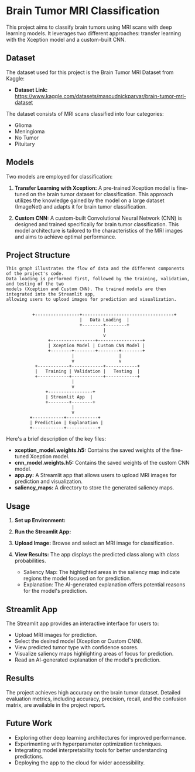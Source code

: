 # Brain Tumor MRI Classification

This project aims to classify brain tumors using MRI scans with deep learning models. It leverages two different approaches: transfer learning with the Xception model and a custom-built CNN.

## Dataset

The dataset used for this project is the Brain Tumor MRI Dataset from Kaggle:

* **Dataset Link:** https://www.kaggle.com/datasets/masoudnickparvar/brain-tumor-mri-dataset

The dataset consists of MRI scans classified into four categories:

* Glioma
* Meningioma
* No Tumor
* Pituitary

## Models

Two models are employed for classification:

1. **Transfer Learning with Xception:** A pre-trained Xception model is fine-tuned on the brain tumor dataset for classification. This approach utilizes the knowledge gained by the model on a large dataset (ImageNet) and adapts it for brain tumor classification.

2. **Custom CNN:** A custom-built Convolutional Neural Network (CNN) is designed and trained specifically for brain tumor classification. This model architecture is tailored to the characteristics of the MRI images and aims to achieve optimal performance.


## Project Structure

    This graph illustrates the flow of data and the different components of the project's code. 
    Data loading is performed first, followed by the training, validation, and testing of the two 
    models (Xception and Custom CNN). The trained models are then integrated into the Streamlit app,
    allowing users to upload images for prediction and visualization.
    

              +-----------------+-----------------------------------+
                                |   Data Loading  |
                                +--------+--------+
                                         |
                                         v
                    +-----------------+-----------------+
                    | Xception Model | Custom CNN Model |
                    +--------+--------+--------+--------+
                             |                 |
                             v                 v
               +------------+------------+------------+
               |   Training | Validation |   Testing  |
               +------------+------------+------------+
                             |
                             v
                   +-----------------+
                   | Streamlit App  |
                   +--------+--------+
                             |
                             v
             +------------+------------+
             | Prediction | Explanation |
             +------------+------------+



Here's a brief description of the key files:

* **xception_model.weights.h5:** Contains the saved weights of the fine-tuned Xception model.
* **cnn_model.weights.h5:** Contains the saved weights of the custom CNN model.
* **app.py:** A Streamlit app that allows users to upload MRI images for prediction and visualization.
* **saliency_maps:** A directory to store the generated saliency maps.

## Usage

1. **Set up Environment:**
2. **Run the Streamlit App:**
3. **Upload Image:** Browse and select an MRI image for classification.

4. **View Results:**  The app displays the predicted class along with class probabilities. 
   * Saliency Map: The highlighted areas in the saliency map indicate regions the model focused on for prediction.
   * Explanation: The AI-generated explanation offers potential reasons for the model's prediction.

## Streamlit App

The Streamlit app provides an interactive interface for users to:

* Upload MRI images for prediction.
* Select the desired model (Xception or Custom CNN).
* View predicted tumor type with confidence scores.
* Visualize saliency maps highlighting areas of focus for prediction.
* Read an AI-generated explanation of the model's prediction.

## Results

The project achieves high accuracy on the brain tumor dataset. Detailed evaluation metrics, including accuracy, precision, recall, and the confusion matrix, are available in the project report.

## Future Work

* Exploring other deep learning architectures for improved performance.
* Experimenting with hyperparameter optimization techniques.
* Integrating model interpretability tools for better understanding predictions.
* Deploying the app to the cloud for wider accessibility.
